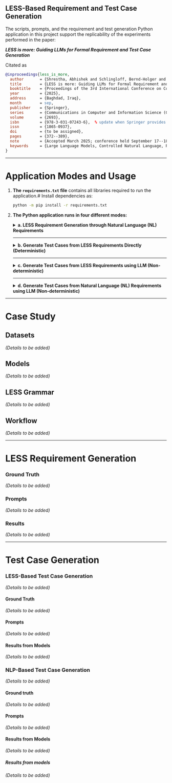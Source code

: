 ## LESS-Based Requirement and Test Case Generation

The scripts, prompts, and the requirement and test generation Python application in this project support the replicability of the experiments performed in the paper:

**_LESS is more: Guiding LLMs for Formal Requirement and Test Case Generation_**

Citated as

```bibtex
@inproceedings{less_is_more,
  author       = {Shrestha, Abhishek and Schlingloff, Bernd-Holger and Großmann, Jürgen},
  title        = {LESS is more: Guiding LLMs for Formal Requirement and Test Case Generation},
  booktitle    = {Proceedings of the 3rd International Conference on Communication, Artificial Intelligence and Systems (CAIS 2025)},
  year         = {2025},
  address      = {Baghdad, Iraq},
  month        = sep,
  publisher    = {Springer},
  series       = {Communications in Computer and Information Science (CCIS)},
  volume       = {2693},
  isbn         = {978-3-031-07243-6},  % update when Springer provides
  issn         = {1865-0937},
  doi          = {to be assigned},
  pages        = {372--389},
  note         = {Accepted March 2025; conference held September 17--18, 2025; to appear},
  keywords     = {Large Language Models, Controlled Natural Language, Requirements Engineering, Test Case Generation, Verification and Validation},
}
````

---

# Application Modes and Usage

1. **The `requirements.txt` file** contains all libraries required to run the application.#
   Install dependencies as:
   ```bash
   python -m pip install -r requirements.txt
   ```  
2. **The Python application runs in four different modes:**

      <details>
      <summary><strong>a. LESS Requirement Generation through Natural Language (NL) Requirements</strong></summary>

      
      **Description:**
      No arguments are given.
      
      **Process:**
      
      ```
      Prompt with NLP Requirements -> LLM -> LESS Requirements -> ESS file -> Validation -> Correct LESS specs -> pyscripts -> Test Cases
      ```
            
      **Command:**
      
      ```bash
      python ./core.py
      ```
      **Steps:**
      
      1. The program will run in the **default mode**.
         This mode uses prompts in the `/prompts` directory to generate LESS requirements from given NLP requirements.
      2. The requirements are validated using lex grammar. Correct and incorrect requirements are saved in separate files.
      3. Correct requirements are used to generate the ESS file and test cases.
      4. The generated test cases are saved in the `/Results` folder.
      
      </details>
      
      ---
      
      <details>
      <summary><strong>b. Generate Test Cases from LESS Requirements Directly (Deterministic)</strong></summary>
      

      
      **Description:**
      `-r "<.json with LESS, NLP pair>"` argument is given.
   
     **Command:**
      
      ```bash
      python ./core.py -r "<.json with LESS, NLP pair>"
      ```
      **Process:**
      
      ```
      LESS Requirements -> Validation -> ESS file -> Test Cases
      ```
      
      **Steps:**
      
      1. The program will run in **requirement parsing mode**.
      2. This mode directly uses the LESS requirements provided after the `-r` argument to generate the ESS file and test cases.
      3. The given requirements are validated using lex grammar; correct and incorrect requirements are saved in separate files.
      4. Correct requirements are used to generate the ESS file and test cases.
      5. The generated test cases are saved in the `/Results` folder.
      
      </details>
      
      ---
      
      <details>
      <summary><strong>c. Generate Test Cases from LESS Requirements using LLM (Non-deterministic)</strong></summary>

      **Description:**
      `-t` argument is given.
            
      **Command:**
      
      ```bash
      python ./core.py -t
      ```
      
      **Process:**
      
      ```
      Prompt with LESS Requirements and FSL with equivalent test cases -> LLM -> Test Cases
      ```
      
      **Steps:**
      
      1. The program will run in **test generation mode**.
      2. This mode uses the prompt file `prompt_2_test_gen.txt` located in the `test_generation/1_through_less` folder (as defined in the `test_prompt_location` variable).
      3. The given requirements are converted to test cases based on `test_ZSS_01`.
      4. Results are saved in the `/results` folder.
      
      </details>
      
      ---
      
      <details>
      <summary><strong>d. Generate Test Cases from Natural Language (NL) Requirements using LLM (Non-deterministic)</strong></summary>

      **Description:**
      `-n` argument is given.
      
      **Command:**
      
      ```bash
      python ./core.py -n
      ```
            
      **Process:**
      
      ```
      Prompt with NLP Requirements and FSL with equivalent test cases -> LLM -> Test Cases
      ```
      
      **Steps:**
      
      1. The program will run in **test generation (NLP-to-test) mode**.
      2. This mode uses the prompt file `prompt_nlp_test.txt` located in the `test_generation/1_through_less` folder (as defined in the `nlp_to_test` variable).
      3. The given requirements are converted to test cases based on `test_ZSS_01`.
      4. Results are saved in the `/results` folder.
      
      </details>

---

# Case Study

## Datasets

*(Details to be added)*

## Models

*(Details to be added)*

## LESS Grammar

*(Details to be added)*

## Workflow

*(Details to be added)*

---

# LESS Requirement Generation

### Ground Truth

*(Details to be added)*

### Prompts
*(Details to be added)*

### Results
*(Details to be added)*


---

# Test Case Generation

### LESS-Based Test Case Generation

*(Details to be added)*

#### Ground Truth

*(Details to be added)*

#### Prompts
*(Details to be added)*

#### Results from Models

*(Details to be added)*

### NLP-Based Test Case Generation

*(Details to be added)*

#### Ground truth
*(Details to be added)*

#### Prompts
*(Details to be added)*

#### Results from Models

*(Details to be added)*
##### Results from models
*(Details to be added)*
